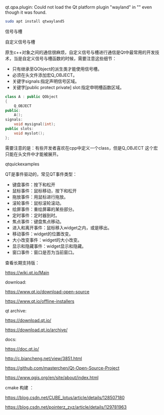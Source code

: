 

qt.qpa.plugin: Could not load the Qt platform plugin "wayland" in "" even though it was found.

```bash
sudo apt install qtwayland5
```



信号与槽

自定义信号与槽

原生c++对象之间的通信很麻烦，自定义信号与槽进行通信是Qt中最常用的开发技术，当是自定义信号与槽函数的时候，需要注意这些细节：

-   只有继承至QObject的派生类才能使用信号槽。
-   必须在头文件添加宏Q_OBJECT。
-   关键字signals:指定声明信号区域。
-   关键字[public protect private] slot:指定申明槽函数区域。

```c++
class A : public QObject
{
	Q_OBJECT
public:
	A();
signals:
	void mysignal(int);
public slots:
	void myslot();
};
```

需要注意的是：有些开发者喜欢在cpp中定义一个class，但是Q_OBJECT 这个宏只能在头文件中才能被展开。



qtquickexamples



QT是事件驱动的，常见QT事件类型：

- 键盘事件：按下和松开
- 鼠标事件：鼠标移动，按下和松开
- 拖放事件：用鼠标进行拖放。
- 滚轮事件：鼠标滚轮滚动。
- 绘屏事件：重绘屏幕的某些部分。
- 定时事件：定时器到时。
- 焦点事件：键盘焦点移动。
- 进入和离开事件：鼠标移入widget之内，或是移出。
- 移动事件：widget的位置改变。
- 大小改变事件：widget的大小改变。
- 显示和隐藏事件：widget显示和隐藏。
- 窗口事件：窗口是否为当前窗口。





查看长期支持版：

https://wiki.qt.io/Main

download:

https://www.qt.io/download-open-source

https://www.qt.io/offline-installers

qt archive:

https://download.qt.io/

https://download.qt.io/archive/



docs:

https://doc.qt.io/

http://c.biancheng.net/view/3851.html





https://github.com/masterchen/Qt-Open-Source-Project

https://www.qgis.org/en/site/about/index.html





cmake 构建 ：

https://blog.csdn.net/CUBE_lotus/article/details/128507180

https://blog.csdn.net/pointerz_zyz/article/details/129781963